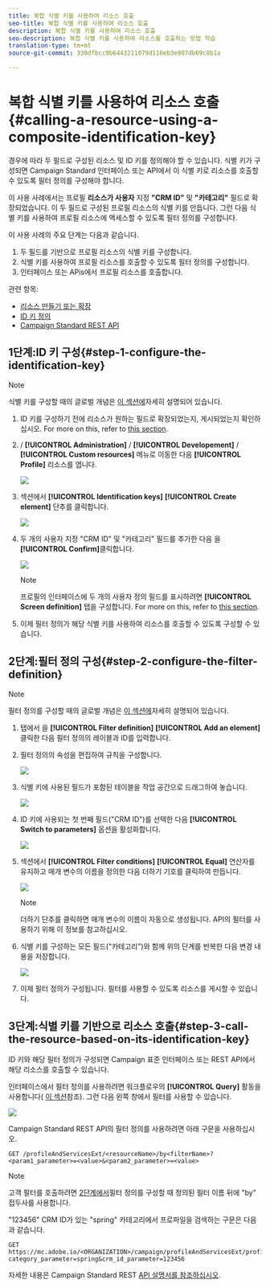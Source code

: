 ```yaml
---
title: 복합 식별 키를 사용하여 리소스 호출
seo-title: 복합 식별 키를 사용하여 리소스 호출
description: 복합 식별 키를 사용하여 리소스 호출
seo-description: 복합 식별 키를 사용하여 리소스를 호출하는 방법 학습
translation-type: tm+mt
source-git-commit: 339dfbcc9b6443211079d116eb3e007db69c8b1a

---
```



# 복합 식별 키를 사용하여 리소스 호출{#calling-a-resource-using-a-composite-identification-key}

경우에 따라 두 필드로 구성된 리소스 및 ID 키를 정의해야 할 수 있습니다. 식별 키가 구성되면 Campaign Standard 인터페이스 또는 API에서 이 식별 키로 리소스를 호출할 수 있도록 필터 정의를 구성해야 합니다.

이 사용 사례에서는 프로필 **리소스가 사용자** 지정 **"CRM ID"** 및 **"카테고리"** 필드로 확장되었습니다. 이 두 필드로 구성된 프로필 리소스의 식별 키를 만듭니다. 그런 다음 식별 키를 사용하여 프로필 리소스에 액세스할 수 있도록 필터 정의를 구성합니다.

이 사용 사례의 주요 단계는 다음과 같습니다.

1. 두 필드를 기반으로 프로필 리소스의 식별 키를 구성합니다.
1. 식별 키를 사용하여 프로필 리소스를 호출할 수 있도록 필터 정의를 구성합니다.
1. 인터페이스 또는 APis에서 프로필 리소스를 호출합니다.

관련 항목:

* [리소스 만들기 또는 확장](../../developing/using/creating-or-extending-the-resource.md)
* [ID 키 정의](../../developing/using/configuring-the-resource-s-data-structure.md#defining-identification-keys)
* [Campaign Standard REST API](https://docs.campaign.adobe.com/doc/standard/en/api/ACS_API.html)

## 1단계:ID 키 구성{#step-1-configure-the-identification-key}

>[!NOTE]
> 식별 키를 구성할 때의 글로벌 개념은 [이 섹션에](../../developing/using/configuring-the-resource-s-data-structure.md#defining-identification-keys)자세히 설명되어 있습니다.

1. ID 키를 구성하기 전에 리소스가 원하는 필드로 확장되었는지, 게시되었는지 확인하십시오. For more on this, refer to [this section](../../developing/using/creating-or-extending-the-resource.md).

1. / **[!UICONTROL Administration]** / **[!UICONTROL Developement]** / **[!UICONTROL Custom resources]** 메뉴로 이동한 다음 **[!UICONTROL Profile]** 리소스를 엽니다.

   ![](assets/uc_idkey1.png)

1. 섹션에서 **[!UICONTROL Identification keys]** **[!UICONTROL Create element]** 단추를 클릭합니다.

   ![](assets/uc_idkey2.png)

1. 두 개의 사용자 지정 "CRM ID" 및 "카테고리" 필드를 추가한 다음 을 **[!UICONTROL Confirm]**&#x200B;클릭합니다.

   ![](assets/uc_idkey3.png)

   >[!NOTE]
   > 프로필의 인터페이스에 두 개의 사용자 정의 필드를 표시하려면 **[!UICONTROL Screen definition]** 탭을 구성합니다. For more on this, refer to [this section](../../developing/using/configuring-the-screen-definition.md).

1. 이제 필터 정의가 해당 식별 키를 사용하여 리소스를 호출할 수 있도록 구성할 수 있습니다.

## 2단계:필터 정의 구성{#step-2-configure-the-filter-definition}

>[!NOTE]
> 필터 정의를 구성할 때의 글로벌 개념은 [이 섹션에](../../developing/using/configuring-filter-definition.md)자세히 설명되어 있습니다.

1. 탭에서 을 **[!UICONTROL Filter definition]** **[!UICONTROL Add an element]**&#x200B;클릭한 다음 필터 정의의 레이블과 ID를 입력합니다.

1. 필터 정의의 속성을 편집하여 규칙을 구성합니다.

   ![](assets/uc_idkey4.png)

1. 식별 키에 사용된 필드가 포함된 테이블을 작업 공간으로 드래그하여 놓습니다.

   ![](assets/uc_idkey5.png)

1. ID 키에 사용되는 첫 번째 필드("CRM ID")를 선택한 다음 **[!UICONTROL Switch to parameters]** 옵션을 활성화합니다.

   ![](assets/uc_idkey6.png)

1. 섹션에서 **[!UICONTROL Filter conditions]** **[!UICONTROL Equal]** 연산자를 유지하고 매개 변수의 이름을 정의한 다음 더하기 기호를 클릭하여 만듭니다.

   ![](assets/uc_idkey7.png)

   >[!NOTE]
   > 더하기 단추를 클릭하면 매개 변수의 이름이 자동으로 생성됩니다. API의 필터를 사용하기 위해 이 정보를 참고하십시오.

1. 식별 키를 구성하는 모든 필드("카테고리")와 함께 위의 단계를 반복한 다음 변경 내용을 저장합니다.

   ![](assets/uc_idkey8.png)

1. 이제 필터 정의가 구성됩니다. 필터를 사용할 수 있도록 리소스를 게시할 수 있습니다.

## 3단계:식별 키를 기반으로 리소스 호출{#step-3-call-the-resource-based-on-its-identification-key}

ID 키와 해당 필터 정의가 구성되면 Campaign 표준 인터페이스 또는 REST API에서 해당 리소스를 호출할 수 있습니다.

인터페이스에서 필터 정의를 사용하려면 워크플로우의 **[!UICONTROL Query]** 활동을 사용합니다( [이 섹션](../../automating/using/query.md)참조). 그런 다음 왼쪽 창에서 필터를 사용할 수 있습니다.

![](assets/uc_idkey9.png)

Campaign Standard REST API의 필터 정의를 사용하려면 아래 구문을 사용하십시오.

```
GET /profileAndServicesExt/<resourceName>/by<filterName>?<param1_parameter>=<value>&<param2_parameter>=<value>
```

>[!NOTE]
>고객 필터를 호출하려면 [2단계에서](../../developing/using/uc-calling-resource-id-key.md#step-2-configure-the-filter-definition)필터 정의를 구성할 때 정의된 필터 이름 뒤에 "by" 접두사를 사용합니다.

"123456" CRM ID가 있는 "spring" 카테고리에서 프로파일을 검색하는 구문은 다음과 같습니다.

```
GET https://mc.adobe.io/<ORGANIZATION>/campaign/profileAndServicesExt/profile/byidentification_key?category_parameter=spring&crm_id_parameter=123456
```

자세한 내용은 Campaign Standard REST [API 설명서를 참조하십시오](https://docs.campaign.adobe.com/doc/standard/en/api/ACS_API.html#filtering).